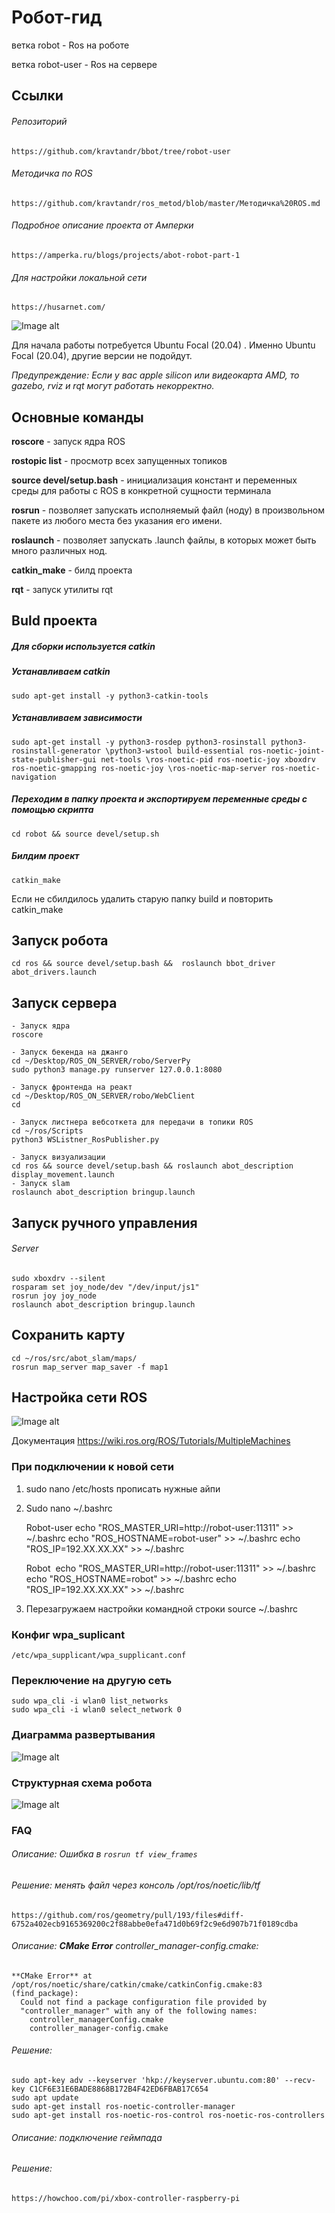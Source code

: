 # Робот-гид

ветка robot - Ros на роботе

ветка robot-user - Ros на сервере 

## Cсылки
###### Репозиторий
	https://github.com/kravtandr/bbot/tree/robot-user

###### Методичка по ROS
	https://github.com/kravtandr/ros_metod/blob/master/Методичка%20ROS.md

###### Подробное описание проекта от Амперки
	https://amperka.ru/blogs/projects/abot-robot-part-1

###### Для настройки локальной сети
	https://husarnet.com/

![Image alt](https://github.com/kravtandr/ros_metod/raw/master/images/robot.png)

Для начала работы потребуется Ubuntu Focal (20.04) . Именно Ubuntu Focal (20.04), другие версии не подойдут. 

*Предупреждение: Если у вас apple silicon или видеокарта AMD, то gazebo, rviz и rqt могут работать некорректно.*
## Основные команды
**roscore** - запуск ядра ROS

**rostopic list** - просмотр всех запущенных топиков

**source devel/setup.bash** - инициализация констант и переменных среды для работы с ROS в конкретной сущности терминала 

**rosrun** - позволяет запускать исполняемый файл (ноду) в произвольном пакете из любого места без указания его имени.

**roslaunch** - позволяет запускать .launch файлы, в которых может быть много различных нод.

**catkin_make** - билд проекта

**rqt** - запуск утилиты rqt
## Buld проекта
##### Для сборки используется catkin
##### Устанавливаем catkin
	sudo apt-get install -y python3-catkin-tools
##### Устанавливаем зависимости
  	sudo apt-get install -y python3-rosdep python3-rosinstall python3-rosinstall-generator \python3-wstool build-essential ros-noetic-joint-state-publisher-gui net-tools \ros-noetic-pid ros-noetic-joy xboxdrv ros-noetic-gmapping ros-noetic-joy \ros-noetic-map-server ros-noetic-navigation
##### Переходим в папку проекта и экспортируем переменные среды с помощью скрипта
   	cd robot && source devel/setup.sh
##### Билдим проект
	catkin_make
Если не сбилдилось удалить старую папку build и повторить catkin_make 
## Запуск робота
	cd ros && source devel/setup.bash &&  roslaunch bbot_driver abot_drivers.launch 

## Запуск сервера
	- Запуск ядра
	roscore
	
	- Запуск бекенда на джанго
	cd ~/Desktop/ROS_ON_SERVER/robo/ServerPy	
	sudo python3 manage.py runserver 127.0.0.1:8080
	
	- Запуск фронтенда на реакт
	cd ~/Desktop/ROS_ON_SERVER/robo/WebClient	
	cd
	
	- Запуск листнера вебсоткета для передачи в топики ROS
	cd ~/ros/Scripts
	python3 WSListner_RosPublisher.py

	- Запуск визуализации
	cd ros && source devel/setup.bash && roslaunch abot_description display_movement.launch
	- Запуск slam
	roslaunch abot_description bringup.launch



## Запуск ручного управления
###### Server 
	sudo xboxdrv --silent
	rosparam set joy_node/dev "/dev/input/js1"
	rosrun joy joy_node
	roslaunch abot_description bringup.launch  

## Сохранить карту
	cd ~/ros/src/abot_slam/maps/  
	rosrun map_server map_saver -f map1  


## Настройка сети ROS
![Image alt](https://github.com/kravtandr/ros_metod/raw/master/images/network.png)

 Документация https://wiki.ros.org/ROS/Tutorials/MultipleMachines
### При подключении к новой сети

1. sudo nano /etc/hosts
	прописать нужные айпи

2. Sudo nano ~/.bashrc

	 Robot-user
		echo "ROS_MASTER_URI=http://robot-user:11311" >> ~/.bashrc
		echo "ROS_HOSTNAME=robot-user" >> ~/.bashrc
		echo "ROS_IP=192.XX.XX.XX" >> ~/.bashrc
		
	Robot 
		echo "ROS_MASTER_URI=http://robot-user:11311" >> ~/.bashrc
		echo "ROS_HOSTNAME=robot" >> ~/.bashrc
		echo "ROS_IP=192.XX.XX.XX" >> ~/.bashrc

3. Перезагружаем настройки командной строки
	source ~/.bashrc


### Конфиг wpa_suplicant
	/etc/wpa_supplicant/wpa_supplicant.conf
### Переключение на другую сеть
	sudo wpa_cli -i wlan0 list_networks
	sudo wpa_cli -i wlan0 select_network 0

### Диаграмма развертывания 
![Image alt](https://github.com/kravtandr/ros_metod/raw/master/images/deployment.png)

### Структурная схема робота 
![Image alt](https://github.com/kravtandr/ros_metod/raw/master/images/hard.png)

### FAQ 
###### Описание: Ошибка в `rosrun tf view_frames`
###### Решение: менять файл через консоль /opt/ros/noetic/lib/tf
	https://github.com/ros/geometry/pull/193/files#diff-6752a402ecb9165369200c2f88abbe0efa471d0b69f2c9e6d907b71f0189cdba


###### Описание: **CMake Error**  controller_manager-config.cmake:
	**CMake Error** at /opt/ros/noetic/share/catkin/cmake/catkinConfig.cmake:83 (find_package):
	  Could not find a package configuration file provided by
	  "controller_manager" with any of the following names:
	    controller_managerConfig.cmake
	    controller_manager-config.cmake
######  Решение: 
	sudo apt-key adv --keyserver 'hkp://keyserver.ubuntu.com:80' --recv-key C1CF6E31E6BADE8868B172B4F42ED6FBAB17C654
	sudo apt update
	sudo apt-get install ros-noetic-controller-manager
	sudo apt-get install ros-noetic-ros-control ros-noetic-ros-controllers

###### Описание: подключение геймпада
###### Решение:
	https://howchoo.com/pi/xbox-controller-raspberry-pi
